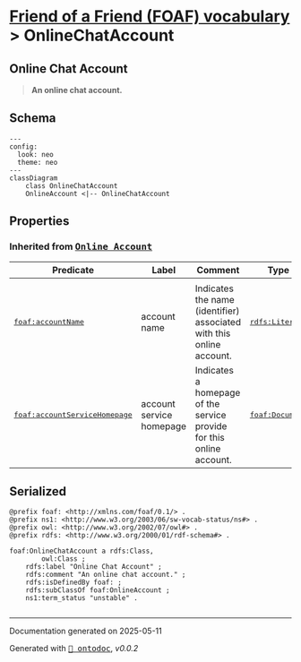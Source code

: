 # [Friend of a Friend (FOAF) vocabulary](../homepage.md) > OnlineChatAccount

## Online Chat Account

> **An online chat account.**

## Schema

```mermaid
---
config:
  look: neo
  theme: neo
---
classDiagram
    class OnlineChatAccount
    OnlineAccount <|-- OnlineChatAccount
```

## Properties

  
### Inherited from <kbd>[**Online Account**](../class/OnlineAccount.md)</kbd>
| Predicate | Label | Comment | Type |
| -------------------------------- | -------------------------------- | ------------------------------------ | ---- |
| |
|<kbd>[foaf:accountName](../property/accountName)</kbd> | account name | Indicates the name (identifier) associated with this online account. |<kbd>[rdfs:Literal](<http://www.w3.org/2000/01/rdf-schema#Literal>)</kbd> | |
|<kbd>[foaf:accountServiceHomepage](../property/accountServiceHomepage)</kbd> | account service homepage | Indicates a homepage of the service provide for this online account. |<kbd>[foaf:Document](../class/Document.md)</kbd> |



## Serialized

```ttl
@prefix foaf: <http://xmlns.com/foaf/0.1/> .
@prefix ns1: <http://www.w3.org/2003/06/sw-vocab-status/ns#> .
@prefix owl: <http://www.w3.org/2002/07/owl#> .
@prefix rdfs: <http://www.w3.org/2000/01/rdf-schema#> .

foaf:OnlineChatAccount a rdfs:Class,
        owl:Class ;
    rdfs:label "Online Chat Account" ;
    rdfs:comment "An online chat account." ;
    rdfs:isDefinedBy foaf: ;
    rdfs:subClassOf foaf:OnlineAccount ;
    ns1:term_status "unstable" .


```

---

Documentation generated on 2025-05-11

Generated with <kbd>[📑 ontodoc](https://github.com/StephaneBranly/ontodoc)</kbd>, *v0.0.2*